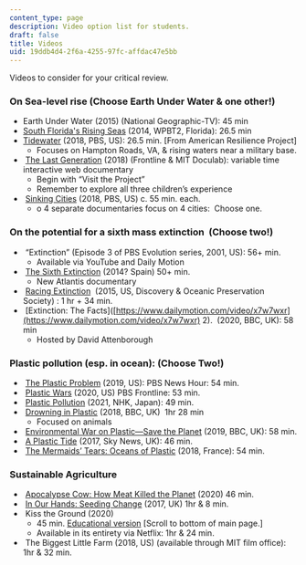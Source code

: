 ```yaml
---
content_type: page
description: Video option list for students.
draft: false
title: Videos
uid: 19ddb4d4-2f6a-4255-97fc-affdac47e5bb
---
```

Videos to consider for your critical review.

### On Sea-level rise (Choose Earth Under Water & one other!)

- Earth Under Water (2015) (National Geographic-TV): 45 min
- [South Florida's Rising Seas](https://www.pbs.org/video/wpbt2-presents-south-floridas-rising-seas-impact/) (2014, WPBT2, Florida): 26.5 min
- [Tidewater](https://www.pbs.org/video/tidewater-mgqr0m/) (2018, PBS, US): 26.5 min. \[From American Resilience Project\]
    - Focuses on Hampton Roads, VA, & rising waters near a military base.
-  [The Last Generation](https://docubase.mit.edu/project/the-last-generation/) (2018) (Frontline & MIT Doculab): variable time interactive web documentary
    - Begin with “Visit the Project”
    - Remember to explore all three children’s experience
-  [Sinking Cities](https://mediaplayer.whro.org/program/sinking-cities) (2018, PBS, US) c. 55 min. each.
    - o 4 separate documentaries focus on 4 cities:  Choose one.

### On the potential for a sixth mass extinction  (Choose two!)

-  “Extinction” (Episode 3 of PBS Evolution series, 2001, US): 56+ min.
    - Available via YouTube and Daily Motion
-  [The Sixth Extinction](https://mediaplayer.whro.org/program/sinking-cities) (2014? Spain) 50+ min.
    - New Atlantis documentary
-  [Racing Extinction](http://www.documentarymania.com/player.php?title=Racing+Extinction)  (2015, US, Discovery & Oceanic Preservation Society) : 1 hr + 34 min.
-  \[Extinction: The Facts\]([https://www.dailymotion.com/video/x7w7wxr](https://www.dailymotion.com/video/x7w7wxr) 2).  (2020, BBC, UK): 58 min 
    - Hosted by David Attenborough

### Plastic pollution (esp. in ocean): (Choose Two!)

-  [The Plastic Problem](https://www.youtube.com/watch?v=1RDc2opwg0I) (2019, US): PBS News Hour: 54 min.
-  [Plastic Wars](https://www.youtube.com/watch?v=-dk3NOEgX7o) (2020, US) PBS Frontline: 53 min.  
-  [Plastic Pollution](https://www.documentarymania.com/player.php?title=Plastic+Pollution) (2021, NHK, Japan): 49 min.
-  [Drowning in Plastic](http://www.documentarymania.com/player.php?title=Drowning%20in%20Plastic) (2018, BBC, UK)  1hr 28 min
    - Focused on animals
-  [Environmental War on Plastic—Save the Planet](https://www.youtube.com/watch?v=s-gG2zWIhBU) (2019, BBC, UK): 58 min.
-  [A Plastic Tide](https://www.youtube.com/watch?v=D35YnZ7_WxM&t=220s) (2017, Sky News, UK): 46 min.
-  [The Mermaids’ Tears: Oceans of Plastic](https://www.youtube.com/watch?v=rY9NvJBq_iE) (2018, France): 54 min.

### Sustainable Agriculture

-  [Apocalypse Cow: How Meat Killed the Planet](https://www.documentarymania.com/player.php?title=Apocalypse+Cow) (2020) 46 min.
-  [In Our Hands: Seeding Change](https://www.filmsforaction.org/watch/in-our-hands-seeding-change/) (2017, UK) 1hr & 8 min.
-  Kiss the Ground (2020) 
    - 45 min. [Educational version](https://kissthegroundmovie.com) \[Scroll to bottom of main page.\]
    - Available in its entirety via Netflix: 1hr & 24 min.
-  The Biggest Little Farm (2018, US) (available through MIT film office): 1hr & 32 min.